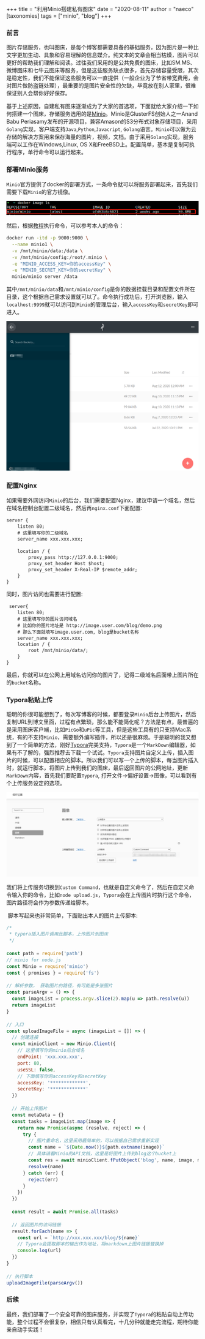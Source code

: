 +++
title = "利用Minio搭建私有图床"
date = "2020-08-11"
author = "naeco"
[taxonomies]
tags = ["minio", "blog"]
+++

### 前言

​	图片存储服务，也叫图床，是每个博客都需要具备的基础服务，因为图片是一种比文字更加生动、具象和容易理解的信息媒介。纯文本的文章会相当枯燥，图片可以更好的帮助我们理解和阅读。过往我们采用的是公共免费的图床，比如SM.MS、微博图床和七牛云图床等服务，但是这些服务缺点很多，首先存储容量受限，其次是稳定性，我们不能保证这些服务可以一直提供（一般企业为了节省带宽费用，会对图片做防盗链处理），最重要的是图片安全性的欠缺，毕竟放在别人家里，很难保证别人会帮你好好保存。

​	基于上述原因，自建私有图床逐渐成为了大家的首选项，下面就给大家介绍一下如何搭建一个图床，存储服务选用的是[Minio](https://min.io/)。Minio是GlusterFS创始人之一Anand Babu Periasamy发布的开源项目，兼容Amason的S3分布式对象存储项目，采用`Golang`实现，客户端支持`Java`,`Python`,`Javacript`, `Golang`语言。`Minio`可以做为云存储的解决方案用来保存海量的图片，视频，文档。由于采用`Golang`实现，服务端可以工作在Windows,Linux, OS X和FreeBSD上。配置简单，基本是复制可执行程序，单行命令可以运行起来。

### 部署Minio服务

​	`Minio`官方提供了docker的部署方式，一条命令就可以将服务部署起来，首先我们需要下载`Minio`的官方镜像。

![image-20200812000035246](./1597161658735.png)

然后，根据[教程](https://docs.min.io/docs/minio-docker-quickstart-guide)执行命令，可以参考本人的命令：

```bash
docker run -itd -p 9000:9000 \
  --name minio1 \
  -v /mnt/minio/data:/data \
  -v /mnt/minio/config:/root/.minio \
  -e "MINIO_ACCESS_KEY=你的accessKey" \
  -e "MINIO_SECRET_KEY=你的secretKey" \
  minio/minio server /data
```

其中`/mnt/minio/data`和`/mnt/minio/config`是你的数据挂载目录和配置文件所在目录，这个根据自己需求设置就可以了。命令执行成功后，打开浏览器，输入`localhost:9999`就可以访问到`Minio`的管理后台，输入`accessKey`和`secretKey`即可进入。

![image-20200812000653887](./1597162015540.png)



### 配置Nginx

​	如果需要外网访问`Minio`的后台，我们需要配置Nginx，建议申请一个域名，然后在域名控制台配置二级域名，然后再`nginx.conf`下面配置:

```
server {
    listen 80;
    # 这里填写你的二级域名
    server_name xxx.xxx.xxx;

    location / {
        proxy_pass http://127.0.0.1:9000;
        proxy_set_header Host $host;
        proxy_set_header X-Real-IP $remote_addr;
    }
}
```

同时，图片访问也需要进行配置:

```
 server{
    listen 80;
    # 这里填写你的图片访问域名
    # 比如你的图片地址是 http://image.user.com/blog/demo.png
    # 那么下面就填写image.user.com, blog是bucket名称
    server_name xxx.xxx.xxx;
    location / {
        root /mnt/minio/data/;
    }
}
```

最后，你就可以在公网上用域名访问你的图片了，记得二级域名后面带上图片所在的`bucket`名称。

### Typora粘贴上传

​	聪明的你很可能想到了，每次写博客的时候，都要登录`Minio`后台上传图片，然后复制URL到博文里面，过程有点繁琐，那么能不能简化呢？方法是有点，最普遍的是采用图床客户端，比如`PicGo`和`uPic`等工具，但是这些工具有的只支持Mac系统，有的不支持`Minio`，需要额外编写插件，所以还是很麻烦。于是聪明的我又想到了一个简单的方法，刚好[Typora](https://www.typora.io/)完美支持，`Typora`是一个`MarkDown`编辑器，如果有不了解的，强烈推荐去下载一个试试。`Typora`支持图片自定义上传，插入图片的时候，可以配置相应的脚本。所以我们可以写一个上传的脚本，每当图片插入时，就运行脚本，将图片上传到我们的图床，最后返回图片的公网地址，更新`MarkDown`内容，首先我们要配置`Typora`, 打开文件->偏好设置->图像，可以看到有个上传服务设定的选项。

![image-20200812002924055](./1597163365403.png)

我们将上传服务切换到`Custom Command`，也就是自定义命令了，然后在自定义命令输入你的命令，比如`node upload.js`，`Typora`会在上传图片时执行这个命令，图片路径将会作为参数传递给脚本。

​		脚本写起来也非常简单，下面贴出本人的图片上传脚本:

```javascript
/* 
 * typora插入图片调用此脚本，上传图片到图床
 */

const path = require('path')
// minio for node.js
const Minio = require('minio') 
const { promises } = require('fs')

// 解析参数， 获取图片的路径，有可能是多张图片
const parseArgv = () => {
  const imageList = process.argv.slice(2).map(u => path.resolve(u))
  return imageList
}

// 入口
const uploadImageFile = async (imageList = []) => {
  // 创建连接
  const minioClient = new Minio.Client({
    // 这里填写你的minio后台域名
    endPoint: 'xxx.xxx.xxx',
    port: 80,
    useSSL: false,
    // 下面填写你的accessKey和secretKey
    accessKey: '*************',
    secretKey: '*************'
  })

  // 开始上传图片
  const metaData = {}
  const tasks = imageList.map(image => {
    return new Promise(async (resolve, reject) => {
      try {
        // 图片重命名，这里采用最简单的，可以根据自己需求重新实现
        const name = `${Date.now()}${path.extname(image)}`
        // 具体请看Minio的API文档，这里是将图片上传到blog这个bucket上
        const res = await minioClient.fPutObject('blog', name, image, metaData)
        resolve(name)
      } catch (err) {
        reject(err)
      }
    })
  })

  const result = await Promise.all(tasks)
  
  // 返回图片的访问链接
  result.forEach(name => {
    const url = `http://xxx.xxx.xxx/blog/${name}`
    // Typora会提取脚本的输出作为地址，将markdown上图片链接替换掉
    console.log(url)
  })
}

// 执行脚本
uploadImageFile(parseArgv())
```

### 后续

​	最终，我们部署了一个安全可靠的图床服务，并实现了`Typora`的粘贴自动上传功能，整个过程不会很复杂，相信只有认真看完，十几分钟就能走完流程，期待你能亲自动手实践！